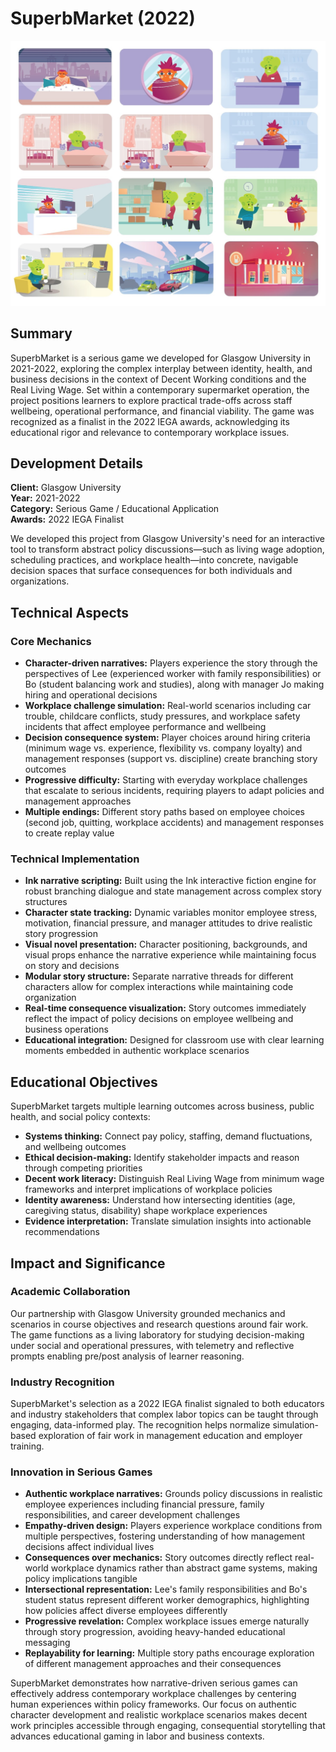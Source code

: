 # SuperbMarket (2022)

![SuperbMarket Screenshot](2022_superbmarket_main_screenshot.jpg)

## Summary

SuperbMarket is a serious game we developed for Glasgow University in 2021-2022, exploring the complex interplay between identity, health, and business decisions in the context of Decent Working conditions and the Real Living Wage. Set within a contemporary supermarket operation, the project positions learners to explore practical trade-offs across staff wellbeing, operational performance, and financial viability. The game was recognized as a finalist in the 2022 IEGA awards, acknowledging its educational rigor and relevance to contemporary workplace issues.

## Development Details

  
**Client:** Glasgow University  
**Year:** 2021-2022  
**Category:** Serious Game / Educational Application  
**Awards:** 2022 IEGA Finalist

We developed this project from Glasgow University's need for an interactive tool to transform abstract policy discussions—such as living wage adoption, scheduling practices, and workplace health—into concrete, navigable decision spaces that surface consequences for both individuals and organizations.

## Technical Aspects

### Core Mechanics
- **Character-driven narratives:** Players experience the story through the perspectives of Lee (experienced worker with family responsibilities) or Bo (student balancing work and studies), along with manager Jo making hiring and operational decisions
- **Workplace challenge simulation:** Real-world scenarios including car trouble, childcare conflicts, study pressures, and workplace safety incidents that affect employee performance and wellbeing
- **Decision consequence system:** Player choices around hiring criteria (minimum wage vs. experience, flexibility vs. company loyalty) and management responses (support vs. discipline) create branching story outcomes
- **Progressive difficulty:** Starting with everyday workplace challenges that escalate to serious incidents, requiring players to adapt policies and management approaches
- **Multiple endings:** Different story paths based on employee choices (second job, quitting, workplace accidents) and management responses to create replay value

### Technical Implementation
- **Ink narrative scripting:** Built using the Ink interactive fiction engine for robust branching dialogue and state management across complex story structures
- **Character state tracking:** Dynamic variables monitor employee stress, motivation, financial pressure, and manager attitudes to drive realistic story progression
- **Visual novel presentation:** Character positioning, backgrounds, and visual props enhance the narrative experience while maintaining focus on story and decisions
- **Modular story structure:** Separate narrative threads for different characters allow for complex interactions while maintaining code organization
- **Real-time consequence visualization:** Story outcomes immediately reflect the impact of policy decisions on employee wellbeing and business operations
- **Educational integration:** Designed for classroom use with clear learning moments embedded in authentic workplace scenarios

## Educational Objectives

SuperbMarket targets multiple learning outcomes across business, public health, and social policy contexts:

- **Systems thinking:** Connect pay policy, staffing, demand fluctuations, and wellbeing outcomes
- **Ethical decision-making:** Identify stakeholder impacts and reason through competing priorities
- **Decent work literacy:** Distinguish Real Living Wage from minimum wage frameworks and interpret implications of workplace policies
- **Identity awareness:** Understand how intersecting identities (age, caregiving status, disability) shape workplace experiences
- **Evidence interpretation:** Translate simulation insights into actionable recommendations

## Impact and Significance

### Academic Collaboration
Our partnership with Glasgow University grounded mechanics and scenarios in course objectives and research questions around fair work. The game functions as a living laboratory for studying decision-making under social and operational pressures, with telemetry and reflective prompts enabling pre/post analysis of learner reasoning.

### Industry Recognition
SuperbMarket's selection as a 2022 IEGA finalist signaled to both educators and industry stakeholders that complex labor topics can be taught through engaging, data-informed play. The recognition helps normalize simulation-based exploration of fair work in management education and employer training.

### Innovation in Serious Games
- **Authentic workplace narratives:** Grounds policy discussions in realistic employee experiences including financial pressure, family responsibilities, and career development challenges
- **Empathy-driven design:** Players experience workplace conditions from multiple perspectives, fostering understanding of how management decisions affect individual lives
- **Consequences over mechanics:** Story outcomes directly reflect real-world workplace dynamics rather than abstract game systems, making policy implications tangible
- **Intersectional representation:** Lee's family responsibilities and Bo's student status represent different worker demographics, highlighting how policies affect diverse employees differently
- **Progressive revelation:** Complex workplace issues emerge naturally through story progression, avoiding heavy-handed educational messaging
- **Replayability for learning:** Multiple story paths encourage exploration of different management approaches and their consequences

SuperbMarket demonstrates how narrative-driven serious games can effectively address contemporary workplace challenges by centering human experiences within policy frameworks. Our focus on authentic character development and realistic workplace scenarios makes decent work principles accessible through engaging, consequential storytelling that advances educational gaming in labor and business contexts.